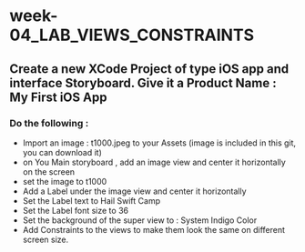 # week-04_LAB_VIEWS_CONSTRAINTS


## Create a new XCode Project of type iOS app  and interface Storyboard. Give it a Product Name : My First iOS App
### Do the following :
- Import an image : t1000.jpeg to your Assets (image is included in this git, you can download it)
- on You Main storyboard , add an image view and center it horizontally on the screen 
- set the image to t1000
- Add a Label under the image view and center it horizontally 
- Set the Label text to Hail Swift Camp
- Set the Label font size to 36
- Set the background of the super view to : System Indigo Color
- Add Constraints to the views  to make them look the same on different screen size. 
